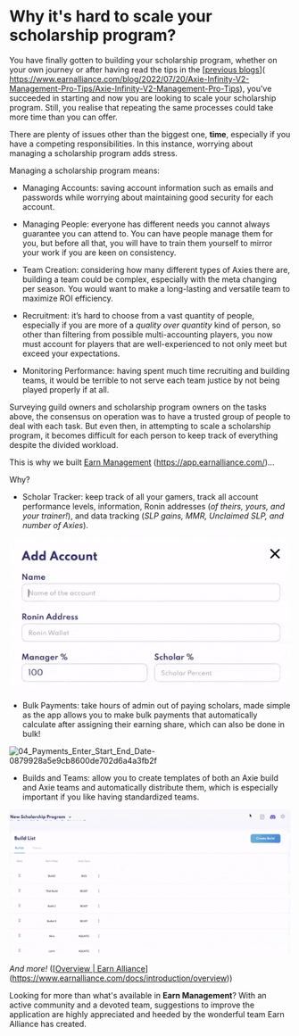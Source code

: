 ﻿# Why it's hard to scale your scholarship program?

You have finally gotten to building your scholarship program, whether on your own journey or after having read the tips in the [[previous blogs](https://www.google.com/url?q=https://www.earnalliance.com/blog/2022/07/20/Axie-Infinity-V2-Management-Pro-Tips/Axie-Infinity-V2-Management-Pro-Tips&sa=D&source=editors&ust=1659705337290344&usg=AOvVaw03iimRWrESsEmOEKHk-pYu)]( https://www.earnalliance.com/blog/2022/07/20/Axie-Infinity-V2-Management-Pro-Tips/Axie-Infinity-V2-Management-Pro-Tips), you've succeeded in starting and now you are looking to scale your scholarship program. Still, you realise that repeating the same processes could take more time than you can offer.

There are plenty of issues other than the biggest one, **time**, especially if you have a competing responsibilities. In this instance, worrying about managing a scholarship program adds stress.

Managing a scholarship program means:

- Managing Accounts: saving account information such as emails and passwords while worrying about maintaining good security for each account.

- Managing People: everyone has different needs you cannot always guarantee you can attend to. You can have people manage them for you, but before all that, you will have to train them yourself to mirror your work if you are keen on consistency.

- Team Creation: considering how many different types of Axies there are, building a team could be complex, especially with the meta changing per season. You would want to make a long-lasting and versatile team to maximize ROI efficiency.

- Recruitment: it’s hard to choose from a vast quantity of people, especially if you are more of a *quality over quantity* kind of person, so other than filtering from possible multi-accounting players, you now must account for players that are well-experienced to not only meet but exceed your expectations.

- Monitoring Performance: having spent much time recruiting and building teams, it would be terrible to not serve each team justice by not being played properly if at all.

Surveying guild owners and scholarship program owners on the tasks above, the consensus on operation was to have a trusted group of people to deal with each task. But even then, in attempting to scale a scholarship program, it becomes difficult for each person to keep track of everything despite the divided workload.

This is why we built [Earn Management](https://app.earnalliance.com/) (https://app.earnalliance.com/)...

Why?

- Scholar Tracker: keep track of all your gamers, track all account performance levels, information, Ronin addresses (*of theirs, yours, and your trainer!*), and data tracking (*SLP gains, MMR, Unclaimed SLP, and number of Axies*).

![02_Tracker_Add_Account2-e99b7f7bb335ead11b2961b5eba932de](images/image1.gif)

- Bulk Payments: take hours of admin out of paying scholars, made simple as the app allows you to make bulk payments that automatically calculate after assigning their earning share, which can also be done in bulk!

![04_Payments_Enter_Start_End_Date-0879928a5e9cb8600de702d6a4a3fb2f](images/image3.gif)

- Builds and Teams: allow you to create templates of both an Axie build and Axie teams and automatically distribute them, which is especially important if you like having standardized teams.

![07_BuildsTeams_CreateBuilds-b9b1bf2950c624bbee1764aa1c00b1aa](images/image2.gif)

*And more!* ([[Overview | Earn Alliance](https://www.earnalliance.com/docs/introduction/overview)](https://www.earnalliance.com/docs/introduction/overview))

Looking for more than what's available in **Earn Management**? With an active community and a devoted team, suggestions to improve the application are highly appreciated and heeded by the wonderful team Earn Alliance has created.
